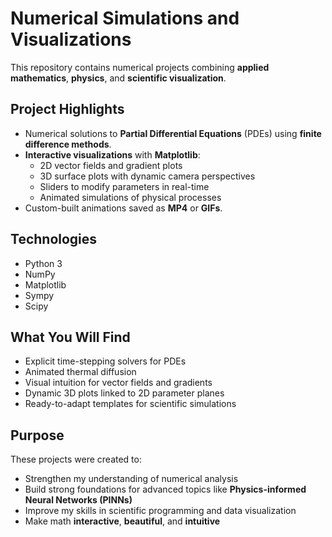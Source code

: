 # Numerical Simulations and Visualizations

This repository contains numerical projects combining **applied mathematics**, **physics**, and **scientific visualization**.

## Project Highlights
- Numerical solutions to **Partial Differential Equations** (PDEs) using **finite difference methods**.
- **Interactive visualizations** with **Matplotlib**:  
  - 2D vector fields and gradient plots  
  - 3D surface plots with dynamic camera perspectives  
  - Sliders to modify parameters in real-time  
  - Animated simulations of physical processes
- Custom-built animations saved as **MP4** or **GIFs**.

## Technologies
- Python 3
- NumPy
- Matplotlib
- Sympy
- Scipy

## What You Will Find
- Explicit time-stepping solvers for PDEs
- Animated thermal diffusion
- Visual intuition for vector fields and gradients
- Dynamic 3D plots linked to 2D parameter planes
- Ready-to-adapt templates for scientific simulations

## Purpose
These projects were created to:
- Strengthen my understanding of numerical analysis
- Build strong foundations for advanced topics like **Physics-informed Neural Networks (PINNs)**
- Improve my skills in scientific programming and data visualization
- Make math **interactive**, **beautiful**, and **intuitive**


